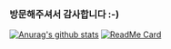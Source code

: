 ### 방문해주셔서 감사합니다 :-)

<!--
**ElonMoon/ElonMoon** is a ✨ _special_ ✨ repository because its `README.md` (this file) appears on your GitHub profile.

Here are some ideas to get you started:

- 🔭 I’m currently working on ...
- 🌱 I’m currently learning ...
- 👯 I’m looking to collaborate on ...
- 🤔 I’m looking for help with ...
- 💬 Ask me about ...
- 📫 How to reach me: ...
- 😄 Pronouns: ...
- ⚡ Fun fact: ...
-->
[![Anurag's github stats](https://github-readme-stats.vercel.app/api?username=elonmoon&count_private=true&show_icons=true)](https://github.com/anuraghazra/github-readme-stats)
[![ReadMe Card](https://github-readme-stats.vercel.app/api/pin/?username=elonmoon&repo=django)](https://github.com/anuraghazra/github-readme-stats)
